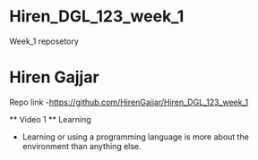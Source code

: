 # Hiren_DGL_123_week_1
Week_1 reposetory
# Hiren Gajjar

Repo link
-https://github.com/HirenGajjar/Hiren_DGL_123_week_1


** Video 1 ** Learning 
- Learning or using a programming language is more about the environment than anything else.
